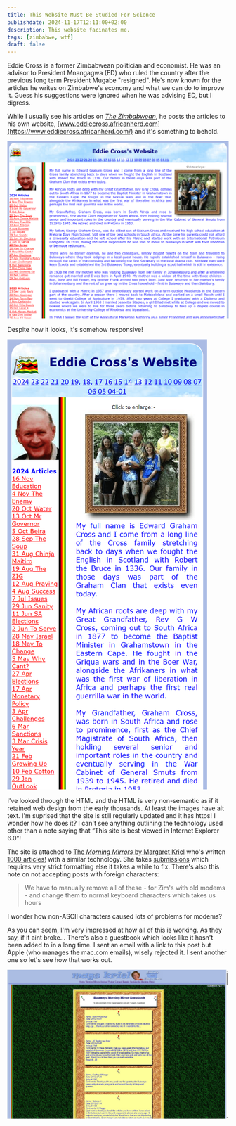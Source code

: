 ```yaml
---
title: This Website Must Be Studied For Science
publishdate: 2024-11-17T12:11:00+02:00
description: This website facinates me.
tags: [zimbabwe, wtf]
draft: false
---
```


Eddie Cross is a former Zimbabwean politician and economist. He was an advisor to President Mnangagwa (ED) who ruled the country after the previous long term President Mugabe "resigned". He's now known for the articles he writes on Zimbabwe's economy and what we can do to improve it. Guess his suggestions were ignored when he was advising ED, but I digress.

While I usually see his articles on [<cite>The Zimbabwean</cite>](https://www.thezimbabwean.co/author/eddie-cross-2/), he posts the articles to his own website, [www.eddiecross.africanherd.com](https://www.eddiecross.africanherd.com/) and it's something to behold.

![The website (clockwise), the header with a zim flag in clouds along with the year, a description of himself, a picture with him an his family and a sidebar of articles](/images/eddie-cross-website.png)

Despite how it looks, it's somehow responsive!

![A narrow version of eddie cross's website with nothing spilling over.](/images/eddie-cross-website-mobile.png)

I've looked through the HTML and the HTML is very non-semantic as if it retained web design from the early thousands. At least the images have alt text. I'm suprised that the site is still regularly updated and it has https! I wonder how he does it? I can't see anything outlining the technology used other than a note saying that <q>This site is best viewed in Internet Explorer 6.0</q>!

The site is attached to [The <cite>Morning Mirrors</cite> by Margaret Kriel](https://morningmirror.africanherd.com/index.htm) who's written [1000 articles!](https://morningmirror.africanherd.com/articles/articles_all.htm) with a similar technology. She takes [submissions](https://morningmirror.africanherd.com/contact.htm) which requires very strict formatting else it takes a while to fix. There's also this note on not accepting posts with foreign characters:

> We have to manually remove all of these - for Zim's with old modems - and change them to normal keyboard characters which takes us hours

I wonder how non-ASCII characters caused lots of problems for modems?

As you can seem, I'm very impressed at how all of this is working. As they say, if it aint broke... There's also a guestbook which looks like it hasn't been added to in a long time. I sent an email with a link to this post but Apple (who manages the mac.com emails), wisely rejected it. I sent another one so let's see how that works out.

![The header with some links, mag triel and her face followed by the guest book in a low res wood pinboard on top of some low res grass](/images/mags-guestbook.jpg)

